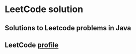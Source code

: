 # LeetCode solution

## Solutions to Leetcode problems in Java

## LeetCode [profile](https://leetcode.com/u/MykolaMuts/)
